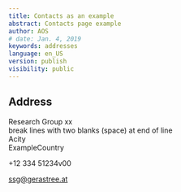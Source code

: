 ```yaml
---
title: Contacts as an example
abstract: Contacts page example
author: AOS
# date: Jan. 4, 2019
keywords: addresses
language: en_US
version: publish
visibility: public
---
```

## Address  

Research Group xx  
break lines with two blanks (space) at end of line   
Acity  
ExampleCountry  

+12 334 51234v00   
 
ssg@gerastree.at

 


